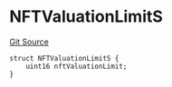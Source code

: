 # NFTValuationLimitS
[Git Source](https://github.com/thrackle-io/rules-engine/blob/9f8d8e88474215a5428a3c0196051d47d58e8650/src/client/token/handler/diamond/RuleStorage.sol)


```solidity
struct NFTValuationLimitS {
    uint16 nftValuationLimit;
}
```


